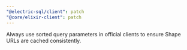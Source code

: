 ```yaml
---
"@electric-sql/client": patch
"@core/elixir-client": patch
---
```


Always use sorted query parameters in official clients to ensure Shape URLs are cached consistently.
